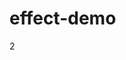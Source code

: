 <!--
 * @Author: iltools 15387673@qq.com
 * @Date: 2023-10-16 09:35:46
 * @LastEditors: iltools 15387673@qq.com
 * @LastEditTime: 2025-03-26 11:39:37
 * @FilePath: \gitlab_batchd:\ivan\github\self\luchanan\effect-demo\README.md
 * @Description: 这是默认设置,请设置`customMade`, 打开koroFileHeader查看配置 进行设置: https://github.com/OBKoro1/koro1FileHeader/wiki/%E9%85%8D%E7%BD%AE
-->
# effect-demo
2